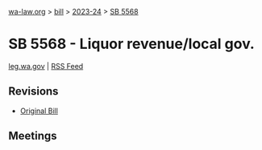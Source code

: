 [wa-law.org](/) > [bill](/bill/) > [2023-24](/bill/2023-24/) > [SB 5568](/bill/2023-24/sb/5568/)

# SB 5568 - Liquor revenue/local gov.
[leg.wa.gov](https://app.leg.wa.gov/billsummary?BillNumber=5568&Year=2023&Initiative=false) | [RSS Feed](./rss.xml)

## Revisions
* [Original Bill](1/)

## Meetings